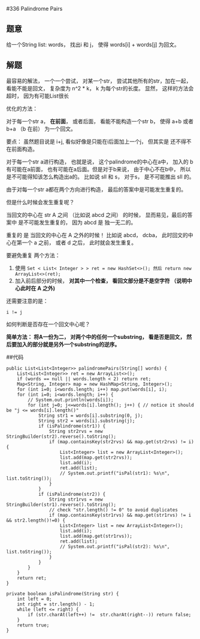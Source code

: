 #336 Palindrome Pairs
## 题意
给一个String list: words， 找出i 和 j， 使得 words[i] + words[j] 为回文。

## 解题
最容易的解法， 一个一个尝试， 对某一个str， 尝试其他所有的str，加在一起， 看能不能是回文， 复杂度为 n^2 * k， k 为每个str的长度。 显然， 这样的方法会超时， 因为有可能List很长

优化的方法：

对于每一个str a， **在前面**， 或者后面， 看能不能构造一个str b， 使得 a+b 或者 b+a （b 在前） 为一个回文。

要点： 虽然题目说是 i+j, 看似好像是只能在i后面加上一个j， 但其实是 还不得不在前面构造。

对于每一个str a进行构造， 也就是说， 这个palindrome的中心在a中， 加入的 b 有可能在a前面， 也有可能在a后面。但是对于b来说， 由于中心不在b中， 所以是不可能得知该怎么构造出a的。 比如说 sll 和 s， 对于s， 是不可能推出 sll 的。


由于对每一个str a都在两个方向进行构造， 最后的答案中是可能发生重复的。

但是什么时候会发生重复呢？ 

当回文的中心在 str A 之间 （比如说 abcd 之间） 的时候， 显而易见，最后的答案中 是不可能发生重复的， 因为 abcd 是 独一无二的。

重复的 是 当回文的中心在 A 之外的时候！  比如说 abcd， dcba， 此时回文的中心在第一个 a 之前， 或者 d 之后， 此时就会发生重复。

要避免重复 两个方法：

1. 使用 ```Set < List< Integer > > ret = new HashSet<>(); 然后 return new ArrayList<>(ret); ```
2. 加入前后部分的时候， **对其中一个检查， 看回文部分是不是空字符 （说明中心此时在 A 之外)**


还需要注意的是：
```
i != j
```


如何判断是否存在一个回文中心呢？ 

**简单方法：  将A一份为二， 对两个中的任何一个substring， 看是否是回文， 然后要加入的部分就是另外一个substring的逆序。**

##代码
```
public List<List<Integer>> palindromePairs(String[] words) {
    List<List<Integer>> ret = new ArrayList<>(); 
    if (words == null || words.length < 2) return ret;
    Map<String, Integer> map = new HashMap<String, Integer>();
    for (int i=0; i<words.length; i++) map.put(words[i], i);
    for (int i=0; i<words.length; i++) {
        // System.out.println(words[i]);
        for (int j=0; j<=words[i].length(); j++) { // notice it should be "j <= words[i].length()"
            String str1 = words[i].substring(0, j);
            String str2 = words[i].substring(j);
            if (isPalindrome(str1)) {
                String str2rvs = new StringBuilder(str2).reverse().toString();
                if (map.containsKey(str2rvs) && map.get(str2rvs) != i) {
                    List<Integer> list = new ArrayList<Integer>();
                    list.add(map.get(str2rvs));
                    list.add(i);
                    ret.add(list);
                    // System.out.printf("isPal(str1): %s\n", list.toString());
                }
            }
            if (isPalindrome(str2)) {
                String str1rvs = new StringBuilder(str1).reverse().toString();
                // check "str.length() != 0" to avoid duplicates
                if (map.containsKey(str1rvs) && map.get(str1rvs) != i && str2.length()!=0) { 
                    List<Integer> list = new ArrayList<Integer>();
                    list.add(i);
                    list.add(map.get(str1rvs));
                    ret.add(list);
                    // System.out.printf("isPal(str2): %s\n", list.toString());
                }
            }
        }
    }
    return ret;
}

private boolean isPalindrome(String str) {
    int left = 0;
    int right = str.length() - 1;
    while (left <= right) {
        if (str.charAt(left++) !=  str.charAt(right--)) return false;
    }
    return true;
}
```





